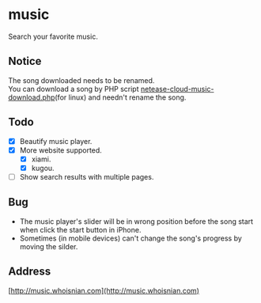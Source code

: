 # music
Search your favorite music.  

## Notice
The song downloaded needs to be renamed.  
You can download a song by PHP script [netease-cloud-music-download.php](https://raw.githubusercontent.com/whoisnian/script/master/netease-cloud-music-download.php)(for linux) and needn't rename the song.

## Todo
- [X] Beautify music player.  
- [X] More website supported.  
  - [X] xiami.  
  - [X] kugou.  
- [ ] Show search results with multiple pages.  

## Bug
* The music player's slider will be in wrong position before the song start when click the start button in iPhone.  
* Sometimes (in mobile devices) can't change the song's progress by moving the silder.  

## Address
[http://music.whoisnian.com](http://music.whoisnian.com)
